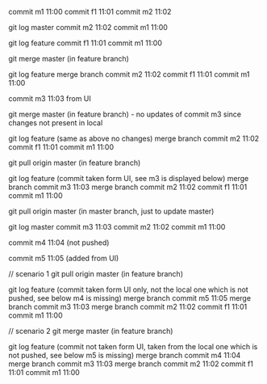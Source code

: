 commit m1 11:00
commit f1 11:01
commit m2 11:02

git log master
commit m2 11:02
commit m1 11:00

git log feature
commit f1 11:01
commit m1 11:00


git merge master (in feature branch)

git log feature
merge branch
commit m2 11:02
commit f1 11:01
commit m1 11:00


commit m3 11:03 from UI

git merge master (in feature branch) - no updates of commit m3 since changes not present in local

git log feature (same as above no changes)
merge branch
commit m2 11:02
commit f1 11:01
commit m1 11:00

git pull origin master (in feature branch)

git log feature (commit taken form UI, see m3 is displayed below)
merge branch
commit m3 11:03
merge branch
commit m2 11:02
commit f1 11:01
commit m1 11:00

git pull origin master (in master branch, just to update master)

git log master
commit m3 11:03
commit m2 11:02
commit m1 11:00


commit m4 11:04 (not pushed)

commit m5 11:05 (added from UI)

// scenario 1
git pull origin master (in feature branch)

git log feature (commit taken form UI only, not the local one which is not pushed, see below m4 is missing)
merge branch
commit m5 11:05
merge branch
commit m3 11:03
merge branch
commit m2 11:02
commit f1 11:01
commit m1 11:00

// scenario 2
git merge master (in feature branch)

git log feature (commit not taken form UI, taken from the local one which is not pushed, see below m5 is missing)
merge branch
commit m4 11:04
merge branch
commit m3 11:03
merge branch
commit m2 11:02
commit f1 11:01
commit m1 11:00
